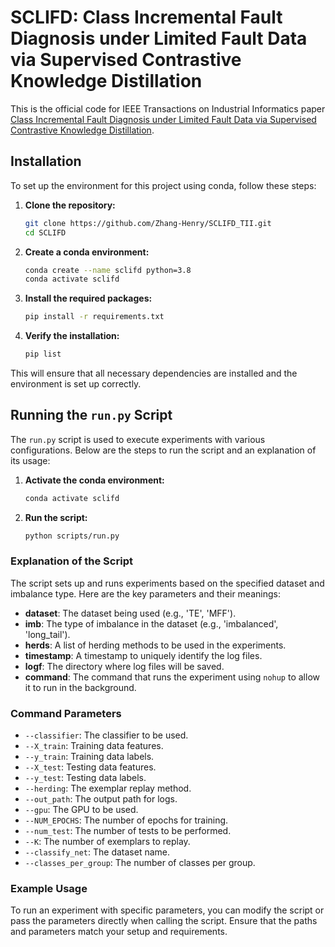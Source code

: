 # SCLIFD: Class Incremental Fault Diagnosis under Limited Fault Data via Supervised Contrastive Knowledge Distillation

This is the official code for IEEE Transactions on Industrial Informatics paper [Class Incremental Fault Diagnosis under Limited Fault Data via Supervised Contrastive Knowledge Distillation](https://arxiv.org/pdf/2501.09525).

## Installation

To set up the environment for this project using conda, follow these steps:

1. **Clone the repository:**

    ```bash
    git clone https://github.com/Zhang-Henry/SCLIFD_TII.git
    cd SCLIFD
    ```

2. **Create a conda environment:**

    ```bash
    conda create --name sclifd python=3.8
    conda activate sclifd
    ```

3. **Install the required packages:**

    ```bash
    pip install -r requirements.txt
    ```

4. **Verify the installation:**

    ```bash
    pip list
    ```

This will ensure that all necessary dependencies are installed and the environment is set up correctly.

## Running the `run.py` Script

The `run.py` script is used to execute experiments with various configurations. Below are the steps to run the script and an explanation of its usage:

1. **Activate the conda environment:**

    ```bash
    conda activate sclifd
    ```

2. **Run the script:**

    ```bash
    python scripts/run.py
    ```

### Explanation of the Script

The script sets up and runs experiments based on the specified dataset and imbalance type. Here are the key parameters and their meanings:

- **dataset**: The dataset being used (e.g., 'TE', 'MFF').
- **imb**: The type of imbalance in the dataset (e.g., 'imbalanced', 'long_tail').
- **herds**: A list of herding methods to be used in the experiments.
- **timestamp**: A timestamp to uniquely identify the log files.
- **logf**: The directory where log files will be saved.
- **command**: The command that runs the experiment using `nohup` to allow it to run in the background.

### Command Parameters

- `--classifier`: The classifier to be used.
- `--X_train`: Training data features.
- `--y_train`: Training data labels.
- `--X_test`: Testing data features.
- `--y_test`: Testing data labels.
- `--herding`: The exemplar replay method.
- `--out_path`: The output path for logs.
- `--gpu`: The GPU to be used.
- `--NUM_EPOCHS`: The number of epochs for training.
- `--num_test`: The number of tests to be performed.
- `--K`: The number of exemplars to replay.
- `--classify_net`: The dataset name.
- `--classes_per_group`: The number of classes per group.

### Example Usage

To run an experiment with specific parameters, you can modify the script or pass the parameters directly when calling the script. Ensure that the paths and parameters match your setup and requirements.
